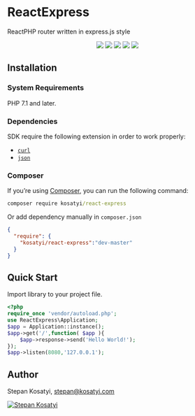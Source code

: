 # ReactExpress

ReactPHP router written in express.js style

<p align="center">
<a href="https://packagist.org/packages/kosatyi/react-express"><img src="https://img.shields.io/packagist/v/kosatyi/react-express.svg" /></a>
<a href="https://travis-ci.org/kosatyi/react-express"><img src="https://img.shields.io/travis/kosatyi/ireact-express.svg" /></a>
<a href="https://coveralls.io/github/kosatyi/react-express"><img src="https://img.shields.io/coveralls/kosatyi/react-express/master.svg" /></a>
<a href="https://packagist.org/packages/kosatyi/react-express"><img src="https://img.shields.io/packagist/dt/kosatyi/react-express.svg"/></a>
<a href="https://packagist.org/packages/kosatyi/react-express"><img src="https://img.shields.io/github/license/kosatyi/react-express.svg" /></a>
</p>

## Installation

### System Requirements

PHP 7.1 and later.

### Dependencies

SDK require the following extension in order to work properly:

- [`curl`](https://secure.php.net/manual/en/book.curl.php)
- [`json`](https://secure.php.net/manual/en/book.json.php)

### Composer

If you’re using [Composer](https://getcomposer.org/), you can run the following command:

```cmd
composer require kosatyi/react-express
```

Or add dependency manually in `composer.json`

```json
{
  "require": {
    "kosatyi/react-express":"dev-master"
  }
}
```

## Quick Start

Import library to your project file.

```php
<?php
require_once 'vendor/autoload.php';
use ReactExpress\Application;
$app = Application::instance();
$app->get('/',function( $app ){
    $app->response->send('Hello World!');
});
$app->listen(8080,'127.0.0.1');
```

## Author

Stepan Kosatyi, stepan@kosatyi.com

[![Stepan Kosatyi](https://img.shields.io/badge/stepan-kosatyi-purple.svg)](https://kosatyi.com/)

